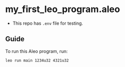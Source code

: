 # my_first_leo_program.aleo

- This repo has `.env` file for testing.

## Guide

To run this Aleo program, run:
```bash
leo run main 1234u32 4321u32
```
